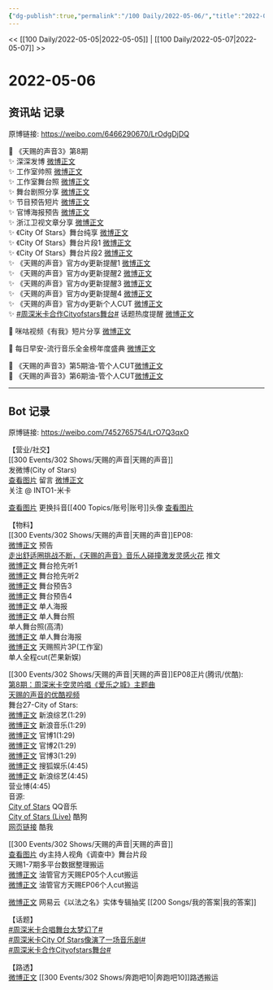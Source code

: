 ```yaml
---
{"dg-publish":true,"permalink":"/100 Daily/2022-05-06/","title":"2022-05-06","created":"2022-12-04T16:32:34.000+08:00","updated":"2023-01-09T17:24:40.637+08:00"}
---
```



<< [[100 Daily/2022-05-05\|2022-05-05]] | [[100 Daily/2022-05-07\|2022-05-07]] >>

# 2022-05-06

## 资讯站 记录

原博链接: https://weibo.com/6466290670/LrOdgDjDQ

💫 《天赐的声音3》第8期  
✨ 深深发博 [微博正文](https://m.weibo.cn/6466290670/4766271809522001)  
✨ 工作室帅照 [微博正文](https://m.weibo.cn/6466290670/4766284685775174)  
✨ 工作室舞台照 [微博正文](https://m.weibo.cn/6466290670/4766227262869693)  
✨ 舞台剧照分享 [微博正文](https://m.weibo.cn/6466290670/4766195535842529)  
✨ 节目预告短片 [微博正文](https://m.weibo.cn/6466290670/4766067719930044)  
✨ 官博海报预告 [微博正文](https://m.weibo.cn/6466290670/4766097963746851)  
✨ 浙江卫视文章分享 [微博正文](https://m.weibo.cn/6466290670/4766099830474631)  
✨ 《City Of Stars》舞台纯享 [微博正文](https://m.weibo.cn/6466290670/4766271394284987)  
✨ 《City Of Stars》舞台片段1 [微博正文](https://m.weibo.cn/6466290670/4766269293987863)  
✨ 《City Of Stars》舞台片段2 [微博正文](https://m.weibo.cn/6466290670/4766264889705898)  
✨ 《天赐的声音》官方dy更新提醒1 [微博正文](https://m.weibo.cn/6466290670/4766165211023102)  
✨ 《天赐的声音》官方dy更新提醒2 [微博正文](https://m.weibo.cn/6466290670/4766210934181625)  
✨ 《天赐的声音》官方dy更新提醒3 [微博正文](https://m.weibo.cn/6466290670/4766242035206385)  
✨ 《天赐的声音》官方dy更新提醒4 [微博正文](https://m.weibo.cn/6466290670/4766243204632471)  
✨ 《天赐的声音》官方dy更新个人CUT [微博正文](https://m.weibo.cn/6466290670/4766136632083025)  
✨ [#周深米卡合作Cityofstars舞台#](https://s.weibo.com/weibo?q=%23%E5%91%A8%E6%B7%B1%E7%B1%B3%E5%8D%A1%E5%90%88%E4%BD%9CCityofstars%E8%88%9E%E5%8F%B0%23) 话题热度提醒 [微博正文](https://m.weibo.cn/6466290670/4766273478855253)

💫 咪咕视频《有我》短片分享 [微博正文](https://m.weibo.cn/6466290670/4766150635815617)

💫 每日早安-流行音乐全金榜年度盛典 [微博正文](https://m.weibo.cn/6466290670/4766040032545603)

💫 《天赐的声音3》第5期油-管个人CUT[微博正文](https://m.weibo.cn/6466290670/4766150971361969)  
💫 《天赐的声音3》第6期油-管个人CUT[微博正文](https://m.weibo.cn/6466290670/4766153153184982)

---
## Bot 记录

原博链接: https://weibo.com/7452765754/LrO7Q3qxO

【营业/社交】  
[[300 Events/302 Shows/天赐的声音\|天赐的声音]]  
[](https://m.weibo.cn/1736988591/4766271171723964) 发微博(City of Stars)  
[查看图片](https://wx2.sinaimg.cn/large/0088n2Pggy1h1z4ps47ggj30yi0770sx.jpg) 留言 [微博正文](https://m.weibo.cn/7536272024/4766274171439115)  
关注 @ INTO1-米卡

[查看图片](https://wx1.sinaimg.cn/large/0088n2Pggy1h1yy97pve5j30yi0twgp3.jpg) 更换抖音[[400 Topics/账号\|账号]]头像 [查看图片](https://wx1.sinaimg.cn/large/0088n2Pggy1h1yy9pkzfzj30u00u0gpf.jpg)

【物料】  
[[300 Events/302 Shows/天赐的声音\|天赐的声音]]EP08:  
[微博正文](https://m.weibo.cn/1315706994/4766067089479005) 预告  
[走出舒适圈挑战不断，《天赐的声音》音乐人碰撞激发灵感火花](https://weibo.cn/sinaurl?u=https%3A%2F%2Fmp.weixin.qq.com%2Fs%2FwUL767BUQ0VmV_9QL5vhtg) 推文  
[微博正文](https://m.weibo.cn/5876797510/4766210140931504) 舞台抢先听1  
[微博正文](https://m.weibo.cn/5876797510/4766214868177483) 舞台抢先听2  
[微博正文](https://m.weibo.cn/5876797510/4766212846258429) 舞台预告3  
[微博正文](https://m.weibo.cn/5876797510/4766247273107467) 舞台预告4  
[微博正文](https://m.weibo.cn/1315706994/4766097272211054) 单人海报  
[微博正文](https://m.weibo.cn/1315706994/4766187873371784) 单人舞台照  
[](https://m.weibo.cn/1846843604/4766272400655509) 单人舞台照(高清)  
[微博正文](https://m.weibo.cn/1315706994/4766218068952243) 单人舞台海报  
[微博正文](https://m.weibo.cn/7478855230/4766226151375669) 天赐照片3P(工作室)  
[](https://m.weibo.cn/1591169702/4766273059950316) 单人全程cut(芒果新娱)

[[300 Events/302 Shows/天赐的声音\|天赐的声音]]EP08正片(腾讯/优酷):  
[第8期：周深米卡空灵吟唱《爱乐之城》主题曲](https://weibo.cn/sinaurl?u=http%3A%2F%2Fv.qq.com%2Fx%2Fcover%2Fmzc002009c1y7v4%2Fy0042z6vyx9.html)  
[天赐的声音的优酷视频](https://weibo.cn/sinaurl?u=https%3A%2F%2Fv.youku.com%2Fv_show%2Fid_XNTIwNTM0Njg0MA%3D%3D.html%3Fsharefrom%3Diphone%26scene%3Dlong%26playMode%3Dnormal%26sharekey%3Dc79f8596b0757a9aac7a0d821293ae950)  
舞台27-City of Stars:  
[微博正文](https://m.weibo.cn/1878335471/4766261303842445) 新浪综艺(1:29)  
[微博正文](https://m.weibo.cn/1266269835/4766261953167632) 新浪音乐(1:29)  
[微博正文](https://m.weibo.cn/1315706994/4766266771903817) 官博1(1:29)  
[微博正文](https://m.weibo.cn/1315706994/4766270597633332) 官博2(1:29)  
[微博正文](https://m.weibo.cn/1315706994/4766274280754026) 官博3(1:29)  
[微博正文](https://m.weibo.cn/1843633441/4766263617786484) 搜狐娱乐(4:45)  
[微博正文](https://m.weibo.cn/1878335471/4766266830620490) 新浪综艺(4:45)  
[](https://m.weibo.cn/1736988591/4766271171723964) 营业博(4:45)  
音源:  
[City of Stars](https://weibo.cn/sinaurl?u=https%3A%2F%2Fc.y.qq.com%2Fbase%2Ffcgi-bin%2Fu%3F__%3D1laGa0aQOJwx) QQ音乐  
[City of Stars (Live)](https://weibo.cn/sinaurl?u=https%3A%2F%2Ft1.kugou.com%2Fsong.html%3Fid%3D2cK0r39zzV2) 酷狗  
[网页链接](https://weibo.cn/sinaurl?u=https%3A%2F%2Fm.kuwo.cn%2Fyinyue%2F219355263%3Ff%3Dip%26t%3Dusercopy) 酷我

[[300 Events/302 Shows/天赐的声音\|天赐的声音]]  
[查看图片](https://wx1.sinaimg.cn/large/0088n2Pggy1h1yy8phesgj30u01hddjn.jpg) dy主持人视角《调查中》舞台片段  
[](https://m.weibo.cn/2582599122/4766151739707056) 天赐1-7期多平台数据整理搬运  
[微博正文](https://m.weibo.cn/6466290670/4766150971361969) 油管官方天赐EP05个人cut搬运  
[微博正文](https://m.weibo.cn/6466290670/4766153153184982) 油管官方天赐EP06个人cut搬运

[微博正文](https://m.weibo.cn/1721030997/4766202977847776) 网易云《以法之名》实体专辑抽奖 [[200 Songs/我的答案\|我的答案]]

【话题】  
[#周深米卡合唱舞台太梦幻了#](https://s.weibo.com/weibo?q=%23%E5%91%A8%E6%B7%B1%E7%B1%B3%E5%8D%A1%E5%90%88%E5%94%B1%E8%88%9E%E5%8F%B0%E5%A4%AA%E6%A2%A6%E5%B9%BB%E4%BA%86%23)  
[#周深米卡City Of Stars像演了一场音乐剧#](https://s.weibo.com/weibo?q=%23%E5%91%A8%E6%B7%B1%E7%B1%B3%E5%8D%A1City%20Of%20Stars%E5%83%8F%E6%BC%94%E4%BA%86%E4%B8%80%E5%9C%BA%E9%9F%B3%E4%B9%90%E5%89%A7%23)  
[#周深米卡合作Cityofstars舞台#](https://s.weibo.com/weibo?q=%23%E5%91%A8%E6%B7%B1%E7%B1%B3%E5%8D%A1%E5%90%88%E4%BD%9CCityofstars%E8%88%9E%E5%8F%B0%23)

【路透】  
[微博正文](https://m.weibo.cn/7495641082/4766260359069768) [[300 Events/302 Shows/奔跑吧10\|奔跑吧10]]路透搬运
